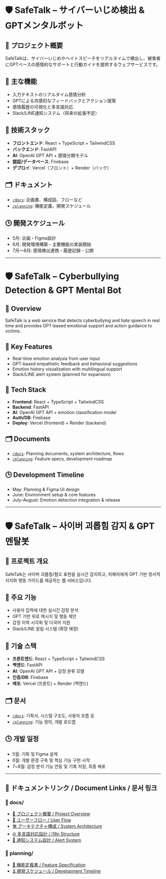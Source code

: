 # 🛡️ SafeTalk – サイバーいじめ検出 & GPTメンタルボット

## 📌 プロジェクト概要
SafeTalkは、サイバーいじめやヘイトスピーチをリアルタイムで検出し、被害者にGPTベースの感情的なサポートと行動ガイドを提供するウェブサービスです。

## 🎯 主な機能
- 入力テキストのリアルタイム感情分析
- GPTによる共感的なフィードバックとアクション提案
- 感情履歴の可視化と多言語対応
- Slack/LINE通知システム（将来の拡張予定）

## 🧰 技術スタック
- **フロントエンド**: React + TypeScript + TailwindCSS  
- **バックエンド**: FastAPI  
- **AI**: OpenAI GPT API + 感情分類モデル  
- **認証/データベース**: Firebase  
- **デプロイ**: Vercel（フロント）+ Render（バック）

## 🗂️ ドキュメント
- [`/docs`](./docs): 企画書、構成図、フローなど
- [`/planning`](./planning): 機能定義、開発スケジュール

## 🕒 開発スケジュール
- 5月: 企画・Figma設計
- 6月: 開発環境構築・主要機能の実装開始
- 7月〜8月: 感情検出連携・履歴記録・公開
---

# 🛡️ SafeTalk – Cyberbullying Detection & GPT Mental Bot

## 📌 Overview
SafeTalk is a web service that detects cyberbullying and hate speech in real time and provides GPT-based emotional support and action guidance to victims.

## 🎯 Key Features
- Real-time emotion analysis from user input
- GPT-based empathetic feedback and behavioral suggestions
- Emotion history visualization with multilingual support
- Slack/LINE alert system (planned for expansion)

## 🧰 Tech Stack
- **Frontend**: React + TypeScript + TailwindCSS  
- **Backend**: FastAPI  
- **AI**: OpenAI GPT API + emotion classification model  
- **Auth/DB**: Firebase  
- **Deploy**: Vercel (frontend) + Render (backend)

## 🗂️ Documents
- [`/docs`](./docs): Planning documents, system architecture, flows
- [`/planning`](./planning): Feature specs, development roadmap

## 🕒 Development Timeline
- May: Planning & Figma UI design
- June: Environment setup & core features
- July–August: Emotion detection integration & release
---

# 🛡️ SafeTalk – 사이버 괴롭힘 감지 & GPT 멘탈봇

## 📌 프로젝트 개요
SafeTalk는 사이버 괴롭힘/혐오 표현을 실시간 감지하고, 피해자에게 GPT 기반 정서적 지지와 행동 가이드를 제공하는 웹 서비스입니다.

## 🎯 주요 기능
- 사용자 입력에 대한 실시간 감정 분석
- GPT 기반 위로 메시지 및 행동 제안
- 감정 이력 시각화 및 다국어 지원
- Slack/LINE 알림 시스템 (확장 예정)

## 🧰 기술 스택
- **프론트엔드**: React + TypeScript + TailwindCSS  
- **백엔드**: FastAPI  
- **AI**: OpenAI GPT API + 감정 분류 모델  
- **인증/DB**: Firebase  
- **배포**: Vercel (프론트) + Render (백엔드)

## 🗂️ 문서
- [`/docs`](./docs): 기획서, 시스템 구조도, 사용자 흐름 등
- [`/planning`](./planning): 기능 정의, 개발 로드맵

## 🕒 개발 일정
- 5월: 기획 및 Figma 설계
- 6월: 개발 환경 구축 및 핵심 기능 구현 시작
- 7~8월: 감정 분석 기능 연동 및 기록 저장, 최종 배포

---

## 📎 ドキュメントリンク / Document Links / 문서 링크

### 📁 docs/

- [📄 プロジェクト概要 / Project Overview](./docs/project-overview.md)
- [🔄 ユーザーフロー / User Flow](./docs/user-flow.md)
- [🛠️ アーキテクチャ構成 / System Architecture](./docs/architecture.md)
- [🌐 多言語対応設計 / i18n Structure](./docs/i18n-structure.md)
- [🔔 通知システム設計 / Alert System](./docs/alert-system.md)

### 📁 planning/

- [🧩 機能定義書 / Feature Specification](./planning/feature-spec.md)
- [⏳ 開発スケジュール / Development Timeline](./planning/timeline.md)
